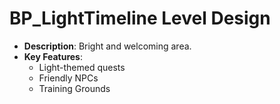 # BP_LightTimeline Level Design
- **Description**: Bright and welcoming area.
- **Key Features**:
  - Light-themed quests
  - Friendly NPCs
  - Training Grounds
